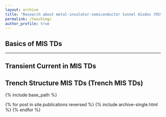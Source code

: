 ```yaml
---
layout: archive
title: "Research about metal-insulator-semiconductor tunnel diodes (MIS TDs)"
permalink: /teaching/
author_profile: true
---
```



## Basics of MIS TDs
---



## Transient Current in MIS TDs


## Trench Structure MIS TDs (Trench MIS TDs)


{% include base_path %}

<!-- remove at 2021/11/27
{% for post in site.teaching reversed %}
  {% include archive-single.html %}
{% endfor %}
-->

{% for post in site.publications reversed %}
  {% include archive-single.html %}
{% endfor %}
